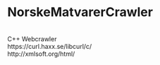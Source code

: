 # NorskeMatvarerCrawler
<br>
C++ Webcrawler
<br>
https://curl.haxx.se/libcurl/c/
<br>
http://xmlsoft.org/html/
